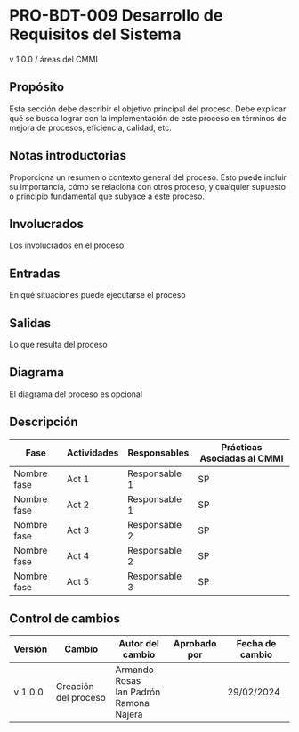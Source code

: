 # PRO-BDT-009 Desarrollo de Requisitos del Sistema
v 1.0.0 / áreas del CMMI

## Propósito
Esta sección debe describir el objetivo principal del proceso. Debe explicar qué se busca lograr con la implementación de este proceso en términos de mejora de procesos, eficiencia, calidad, etc.

## Notas introductorias
Proporciona un resumen o contexto general del proceso. Esto puede incluir su importancia, cómo se relaciona con otros proceso, y cualquier supuesto o principio fundamental que subyace a este proceso.

## Involucrados
Los involucrados en el proceso

## Entradas
En qué situaciones puede ejecutarse el proceso

## Salidas
Lo que resulta del proceso

## Diagrama
El diagrama del proceso es opcional

## Descripción
| Fase | Actividades | Responsables | Prácticas Asociadas al CMMI |
|------|-------------|--------------|-----------------------------|
| Nombre fase | Act 1 | Responsable 1 | SP |
| Nombre fase | Act 2 | Responsable 1 | SP |
| Nombre fase | Act 3 | Responsable 2 | SP |
| Nombre fase | Act 4 | Responsable 2 | SP |
| Nombre fase | Act 5 | Responsable 3 | SP |

## Control de cambios
| Versión | Cambio | Autor del cambio | Aprobado por | Fecha de cambio |
|---------|--------|------------------|--------------|-----------------|
| v 1.0.0 | Creación del proceso | Armando Rosas </br> Ian Padrón </br> Ramona Nájera |  | 29/02/2024 |

